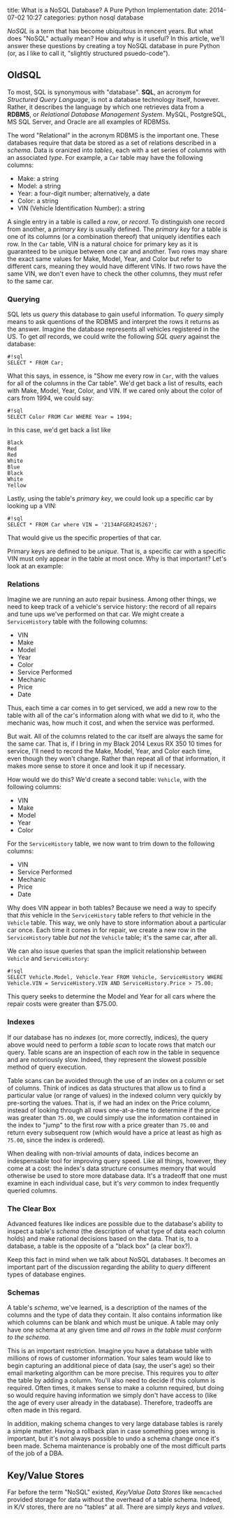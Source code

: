 title: What is a NoSQL Database? A Pure Python Implementation
date: 2014-07-02 10:27
categories: python nosql database

*NoSQL* is a term that has become ubiquitous in rencent years. But what does
"NoSQL" actually mean? How and why is it useful? In this article, we'll answer
these questions by creating a toy NoSQL database in pure Python (or, as I like
to call it, "slightly structured psuedo-code").

## OldSQL

To most, SQL is synonymous with "database". **SQL**, an acronym for *Structured Query Language*,
is not a database technology itself, however. Rather, it describes the language
by which one retrieves data from a **RDBMS**, or *Relational Database Management
System*. MySQL, PostgreSQL, MS SQL Server, and Oracle are all examples of
RDBMSs.

The word "Relational" in the acronym RDBMS is the important one. These databases
require that data be stored as a set of relations described in a *schema*. Data
is oranized into *tables*, each with a set series of *columns* with an
associated *type*. For example, a `Car` table may have the following columns:

* Make: a string
* Model: a string
* Year: a four-digit number; alternatively, a date
* Color: a string
* VIN (Vehicle Identification Number): a string

A single entry in a table is called a *row*, or *record*. To distinguish one
record from another, a *primary key* is usually defined. The *primary key* for a
table is one of its columns (or a combination thereof) that uniquely identifies
each row. In the `Car` table, VIN is a natural choice for primary key as it
is guaranteed to be unique between one car and another. Two rows may share the exact same
values for Make, Model, Year, and Color but refer to different cars, meaning
they would have different VINs. If two rows have the same VIN, we don't even
have to check the other columns, they must refer to the same car.

### Querying

SQL lets us *query* this database to gain useful information. To *query* simply means
to ask quentions of the RDBMS and interpret the rows it returns as the answer.
Imagine the database represents all vehicles registered in the US. To get 
*all* records, we could write the following *SQL query* against the database: 

    #!sql
    SELECT * FROM Car;

What this says, in essence, is "Show me every row in `Car`, with the values for all of the
columns in the Car table". We'd get back a list of results, each with Make, Model, Year, Color, and VIN. If
we cared only about the color of cars from 1994, we could say:

    #!sql
    SELECT Color FROM Car WHERE Year = 1994;

In this case, we'd get back a list like

    Black
    Red
    Red
    White
    Blue
    Black
    White
    Yellow

Lastly, using the table's *primary key*, we could look up a specific car by
looking up a VIN:

    #!sql
    SELECT * FROM Car where VIN = '2134AFGER245267';

That would give us the specific properties of that car.

Primary keys are defined to be *unique*. That is, a specific car with a specific
VIN must only appear in the table at most once. Why is that important? Let's
look at an example:

### Relations

Imagine we are running an auto repair business. Among other things, we need to keep track 
of a vehicle's service history: the record of all repairs and tune ups we've
performed on that car. We might create a `ServiceHistory` table with the
following columns:

* VIN
* Make
* Model
* Year
* Color
* Service Performed
* Mechanic
* Price
* Date

Thus, each time a car comes in to get serviced, we add a new row to the table
with all of the car's information along with what we did to it, who the mechanic
was, how much it cost, and when the service was performed.

But wait. All of the columns related to the car itself are always the same for
the same car. That is, if I bring in my Black 2014 Lexus RX 350 10 times for service,
I'll need to record the Make, Model, Year, and Color each time, even though they
won't change. Rather than repeat all of that information, it makes more sense to
store it once and look it up if necessary.

How would we do this? We'd create a second table: `Vehicle`, with the following
columns:

* VIN
* Make
* Model
* Year
* Color

For the `ServiceHistory` table, we now want to trim down to the following
columns:

* VIN
* Service Performed
* Mechanic
* Price
* Date

Why does VIN appear in both tables? Because we need a way to specify that *this*
vehicle in the `ServiceHistory` table refers to *that* vehicle in the `Vehicle`
table. This way, we only have to store information about a particular car once.
Each time it comes in for repair, we create a new row in the `ServiceHistory`
table *but not* the `Vehicle` table; it's the same car, after all.

We can also issue queries that span the implicit relationship between `Vehicle` and `ServiceHistory`:

    #!sql
    SELECT Vehicle.Model, Vehicle.Year FROM Vehicle, ServiceHistory WHERE Vehicle.VIN = ServiceHistory.VIN AND ServiceHistory.Price > 75.00;

This query seeks to determine the Model and Year for all cars where the repair costs were
greater than $75.00.

### Indexes

If our database has no *indexes* (or, more correctly, indices), the query above would need to
perform a *table scan* to locate rows that match our query. Table scans are an inspection of
each row in the table in sequence and are notoriously slow. Indeed,
they represent the slowest possible method of query execution.

Table scans can be avoided through the use of an index on a column or set of columns.
Think of indices as data structures that allow us to find a particular value 
(or range of values) in the indexed column very quickly by pre-sorting the
values. That is, if we had an index on the Price column, instead of looking 
through all rows one-at-a-time to determine if the price was greater 
than `75.00`, we could simply use the information contained in the index 
to "jump" to the first row with a price greater than `75.00` and return every
subsequent row (which would have a price at least as high as `75.00`, since the
index is ordered).

When dealing with non-trivial amounts of data, indices become an indespensable
tool for improving query speed. Like all things, however, they come at a cost:
the index's data structure consumes memory that would otherwise be used to
store more database data. It's a tradeoff that one must examine in each
individual case, but it's *very* common to index frequently queried columns.

### The Clear Box

Advanced features like indices are possible due to the database's ability to
inspect a table's *schema* (the description of what type of data each column
holds) and make rational decisions based on the data. That is, to a database, a
table is the opposite of a "black box" (a clear box?).

Keep this fact in mind when we talk about NoSQL databases. It becomes an
important part of the discussion regarding the ability to *query* different
types of database engines.

### Schemas

A table's *schema*, we've learned, is a description of the names of the columns
and the type of data they contain. It also contains information like which
columns can be blank and which must be unique. A table may only have one schema at any given
time and *all rows in the table must conform to the schema*.

This is an important restriction. Imagine you have a database table with
millions of rows of customer information. Your sales team would like to begin
capturing an additional piece of data (say, the user's age) so their email marketing
algorithm can be more precise. This requires you to *alter* the table by adding
a column. You'll also need to decide if this column is required. Often times, it
makes sense to make a column required, but doing so would require having
information we simply don't have access to (like the age of every user already
in the database). Therefore, tradeoffs are often made in this regard.

In addition, making schema changes to very large database tables is rarely a
simple matter. Having a rollback plan in case something goes wrong is important,
but it's not always possible to undo a schema change once it's been made. Schema
maintenance is probably one of the most difficult parts of the job of a DBA.

## Key/Value Stores

Far before the term "NoSQL" existed, *Key/Value Data Stores* like `memcached`
provided storage for data without the overhead of a table schema. Indeed, in K/V
stores, there are no "tables" at all. There are simply *keys* and *values*.
